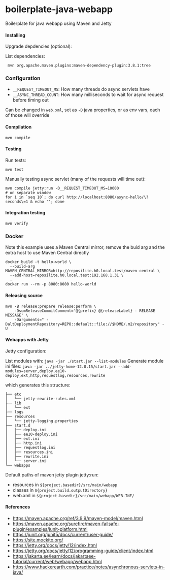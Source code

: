 # boilerplate-java-webapp
Boilerplate for java webapp using Maven and Jetty


#### Installing

Upgrade depdencies (optional):


List dependencies:

```shell
 mvn org.apache.maven.plugins:maven-dependency-plugin:3.8.1:tree
```

### Configuration

- `__REQUEST_TIMEOUT_MS`: How many threads do async servlets have
- `__ASYNC_THREAD_COUNT`: How many milliseconds to wait for async request before timing out

Can be changed in `web.xml`, set as `-D` java properties, or as env vars, each of those will override

#### Compilation

```shell
mvn compile
```


#### Testing

Run tests:

```shell
mvn test
```

Manually testing async servlet (many of the requests will time out):

```shell
mvn compile jetty:run -D__REQUEST_TIMEOUT_MS=10000
# on separate window
for i in `seq 10`; do curl http://localhost:8080/async-hello/\?seconds\=1 & echo ''; done
```


#### Integration testing
```shell
mvn verify
```

### Docker

Note this example uses a Maven Central mirror, remove the buid arg and the extra host to use Maven Central directly

```shell
docker build -t hello-world \
  --build-arg MAVEN_CENTRAL_MIRROR=http://reposilite.h0.local.test/maven-central \
  --add-host=reposilite.h0.local.test:192.168.1.31 \
  .
docker run --rm -p 8080:8080 hello-world
```


#### Releasing source


```shell
mvn -B release:prepare release:perform \
	-DscmReleaseCommitComment='@{prefix} @{releaseLabel} - RELEASE MESSAGE' \
	-Darguments=" -DaltDeploymentRepository=REPO::default::file://$HOME/.m2/repository" -U
 ```

#### Webapps with Jetty

Jetty configuration:

List modules with: `java -jar ./start.jar --list-modules`
Generate module ini files: `java -jar ../jetty-home-12.0.15/start.jar --add-modules=server,deploy,ee10-deploy,ext,http,requestlog,resources,rewrite`

which generates this structure:

```
├── etc
│   └── jetty-rewrite-rules.xml
├── lib
│   └── ext
├── logs
├── resources
│   └── jetty-logging.properties
├── start.d
│   ├── deploy.ini
│   ├── ee10-deploy.ini
│   ├── ext.ini
│   ├── http.ini
│   ├── requestlog.ini
│   ├── resources.ini
│   ├── rewrite.ini
│   └── server.ini
└── webapps
```


Default paths of maven jetty plugin jetty:run:
- resources in `${project.basedir}/src/main/webapp`
- classes in `${project.build.outputDirectory}`
- web.xml in `${project.basedir}/src/main/webapp/WEB-INF/`



#### References

- https://maven.apache.org/ref/3.9.9/maven-model/maven.html
- https://maven.apache.org/surefire/maven-failsafe-plugin/examples/junit-platform.html
- https://junit.org/junit5/docs/current/user-guide/
- https://site.mockito.org/
- https://jetty.org/docs/jetty/12/index.html
- https://jetty.org/docs/jetty/12/programming-guide/client/index.html
- https://jakarta.ee/learn/docs/jakartaee-tutorial/current/web/webapp/webapp.html
- https://www.hackerearth.com/practice/notes/asynchronous-servlets-in-java/
